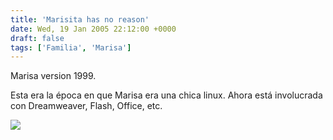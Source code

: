 ```yaml
---
title: 'Marisita has no reason'
date: Wed, 19 Jan 2005 22:12:00 +0000
draft: false
tags: ['Familia', 'Marisa']
---
```

 
Marisa version 1999. 

Esta era la época en que Marisa era una chica linux. Ahora está involucrada con 
Dreamweaver, Flash, Office, etc.

[![](http://photos1.blogger.com/img/121/3009/400/marisa.jpg)](http://photos1.blogger.com/img/121/3009/640/marisa.jpg)
